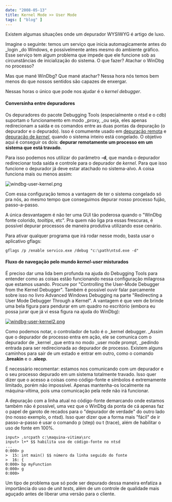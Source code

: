 ```yaml
---
date: "2008-05-13"
title: Kernel Mode >> User Mode
tags: [ "blog" ]
---
```

Existem algumas situações onde um depurador WYSIWYG é artigo de luxo.

Imagine o seguinte: temos um serviço que inicia automagicamente antes do _login _do Windows, e possivelmente antes mesmo do ambiente gráfico. Esse serviço tem algum problema que impede que ele funcione sob as circunstâncias de inicialização do sistema. O que fazer?  Atachar o WinDbg no processo?

Mas que mané WinDbg? Que mané atachar? Nessa hora nós temos bem menos do que nossos sentidos são capazes de enxergar.

Nessas horas o único que pode nos ajudar é o _kernel debugger_.

#### Conversinha entre depuradores

Os depuradores do pacote Debugging Tools (especialmente o ntsd e o cdb) suportam o funcionamento em modo _proxy, _ou seja, eles apenas redirecionam a saída e os comandos entre as duas pontas da depuração (o depurador e o depurado). Isso é comumente usado em [depuração remota](/windbg-a-distancia) e [depuração de _kernel_](http://www.driverentry.com.br), quando o sistema inteiro está congelado. O objetivo aqui é conseguir os dois: **depurar remotamente um processo em um sistema que está travado**.

Para isso podemos nos utilizar do parâmetro **-d**, que manda o depurador redirecionar toda saída e controle para o depurador de _kernel_. Para que isso funcione o depurador já deve estar atachado no sistema-alvo. A coisa funciona mais ou menos assim:

![windbg-user-kernel.png](/images/Z0T9Ovv.png)

Com essa configuração temos a vantagem de ter o sistema congelado só pra nós, ao mesmo tempo que conseguimos depurar nosso processo fujão, passo-a-passo.

A única desvantagem é não ter uma GUI tão poderosa quando o "WinDbg fonte colorido, _tooltips_, etc". Pra quem não liga pra essas frescuras, é possível depurar processos de maneira produtiva utilizando esse cenário.

Para ativar qualquer programa que irá rodar nesse modo, basta usar o aplicativo gflags:

    
    gflags /p /enable servico.exe /debug "c:\path\ntsd.exe -d"

#### Fluxo de navegação pelo mundo _kernel-user_ misturados

É preciso dar uma lida bem profunda na ajuda do Debugging Tools para entender como as coisas estão funcionando nessa configuração milagrosa que estamos usando. Procure por "Controlling the User-Mode Debugger from the Kernel Debugger". Também é possível ouvir falar parcamente sobre isso no livro Advanced Windows Debugging na parte "Redirecting a User Mode Debugger Through a Kernel". A vantagem é que vem de brinde uma bela figura para pendurar em um quadro no escritório (embora eu possa jurar que já vi essa figura na ajuda do WinDbg):

[![windbg-user-kernel2.png](/images/uoSORwm.png)](/images/uoSORwm.png)

Como podemos notar, o controlador de tudo é o _kernel debugger. _Assim que o depurador de processo entra em ação, ele se comunica com o depurador de _kernel _que entra no modo _user mode prompt, _pedindo entrada para ser redirecionada ao depurador de processo. Existem alguns caminhos para sair de um estado e entrar em outro, como o comando **.breakin** e o **.sleep**.

É necessário recomentar: estamos nos comunicando com um depurador e o seu processo depurado em um sistema totalmente travado. Isso quer dizer que o acesso a coisas como código-fonte e símbolos é extremamente limitado, porém não impossível. Apenas mantenha-os localmente na máquina-vítima, pois uma comunicação pela rede não irá funcionar.

A depuração com a linha atual no código-fonte demarcando onde estamos também não é possível, uma vez que o WinDbg da ponta de cá apenas faz o papel de garoto de recados para o "depurador de verdade" do outro lado (no nosso exemplo, o ntsd). Isso quer dizer que a forma mais "fácil" de ir passo-a-passo é usar o comando p (step) ou t (trace), além de habilitar o uso de fonte em 100%.

    
    input> .srcpath c:\maquina-vitima\src
    input> l+* $$ habilita uso de código-fonte no ntsd
    ...
    0:000> p
    >  15: int main() $$ número da linha seguido do fonte
    >  16: {
    0:000> bp myFunction
    0:000> g
    0:000>

Um tipo de problema que só pode ser depurado dessa maneira enfatiza a importância do uso de _unit tests_, além de um controle de qualidade mais aguçado antes de liberar uma versão para o cliente.
